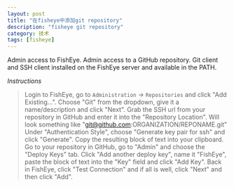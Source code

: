 ```yaml
---
layout: post
title: "在fisheye中添加git repository"
description: "fisheye git repository"
category: 技术
tags: [fisheye]
---
```


Admin access to FishEye.
Admin access to a GitHub repository.
Git client and SSH client installed on the FishEye server and available in the PATH.

*Instructions*

> Login to FishEye, go to `Administration` -> `Repositories` and click "Add Existing...".
> Choose "Git" from the dropdown, give it a name/description and click "Next".
> Grab the SSH url from your repository in GitHub and enter it into the "Repository Location".
> Will look something like "git@github.com:ORGANIZATION/REPONAME.git"
> Under "Authentication Style", choose "Generate key pair for ssh" and click "Generate".
> Copy the resulting block of text into your clipboard.
> Go to your repository in GitHub, go to "Admin" and choose the "Deploy Keys" tab.
> Click "Add another deploy key", name it "FishEye", paste the block of text into the "Key" field and click "Add Key".
> Back in FishEye, click "Test Connection" and if all is well, click "Next" and then click "Add".